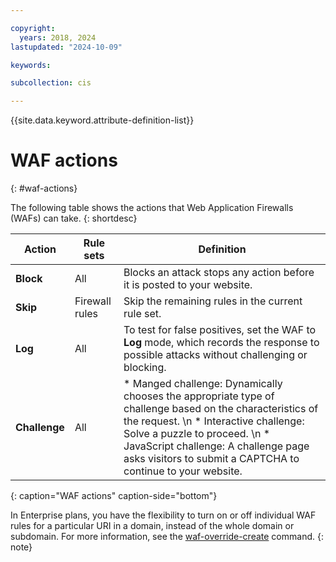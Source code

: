 ```yaml
---

copyright:
  years: 2018, 2024
lastupdated: "2024-10-09"

keywords:

subcollection: cis

---
```


{{site.data.keyword.attribute-definition-list}}

# WAF actions
{: #waf-actions}

The following table shows the actions that Web Application Firewalls (WAFs) can take.
{: shortdesc}

|Action|Rule sets|Definition|
|---|---|----|
|**Block** | All | Blocks an attack stops any action before it is posted to your website.|
|**Skip**| Firewall rules |Skip the remaining rules in the current rule set.|
|**Log** | All | To test for false positives, set the WAF to **Log** mode, which records the response to possible attacks without challenging or blocking.|
|**Challenge** | All |* Manged challenge: Dynamically chooses the appropriate type of challenge based on the characteristics of the request.  \n * Interactive challenge: Solve a puzzle to proceed. \n * JavaScript challenge: A challenge page asks visitors to submit a CAPTCHA to continue to your website. |
{: caption="WAF actions" caption-side="bottom"}

In Enterprise plans, you have the flexibility to turn on or off individual WAF rules for a particular URI in a domain, instead of the whole domain or subdomain. For more information, see the [waf-override-create](/docs/cis-cli-plugin?topic=cis-cli-plugin-cis-cli#create-waf-override) command.
{: note}
